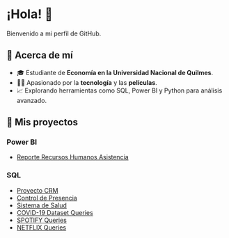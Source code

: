 # ¡Hola! 👋

Bienvenido a mi perfil de GitHub. 

## 🚀 Acerca de mí
- 🎓 Estudiante de **Economía en la Universidad Nacional de Quilmes**.
- 👩‍💻 Apasionado por la **tecnología** y las **películas**.
- 📈 Explorando herramientas como SQL, Power BI y Python para análisis avanzado.

## 📂 Mis proyectos

### Power BI
- [Reporte Recursos Humanos Asistencia](https://github.com/qarlosbaldovino/HR_Project_PowerBI)

### SQL
- [Proyecto CRM](https://github.com/qarlosbaldovino/CRM_project)
- [Control de Presencia](https://github.com/qarlosbaldovino/SistemaControlPresencia_SQL)
- [Sistema de Salud](https://github.com/qarlosbaldovino/Healthcare_SQL)
- [COVID-19 Dataset Queries](https://github.com/qarlosbaldovino/covid_dataset_queries_SQL)
- [SPOTIFY Queries](https://github.com/qarlosbaldovino/spotify_queries)
- [NETFLIX Queries](https://github.com/qarlosbaldovino/netflix_queries)

